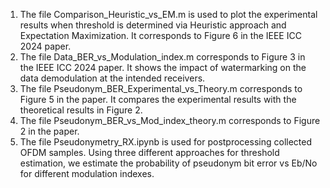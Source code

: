 1. The file Comparison_Heuristic_vs_EM.m is used to plot the experimental results when threshold is determined via Heuristic approach and Expectation Maximization. It corresponds to Figure 6 in the IEEE ICC 2024 paper.
2. The file Data_BER_vs_Modulation_index.m corresponds to Figure 3 in the IEEE ICC 2024 paper. It shows the impact of watermarking on the data demodulation at the intended receivers.
3. The file Pseudonym_BER_Experimental_vs_Theory.m corresponds to Figure 5 in the paper. It compares the experimental results with the theoretical results in Figure 2.
4. The file Pseudonym_BER_vs_Mod_index_theory.m corresponds to Figure 2 in the paper.
5. The file Pseudonymetry_RX.ipynb is used for postprocessing collected OFDM samples. Using three different approaches for threshold estimation, we estimate the probability of pseudonym bit error vs Eb/No for different modulation indexes.
